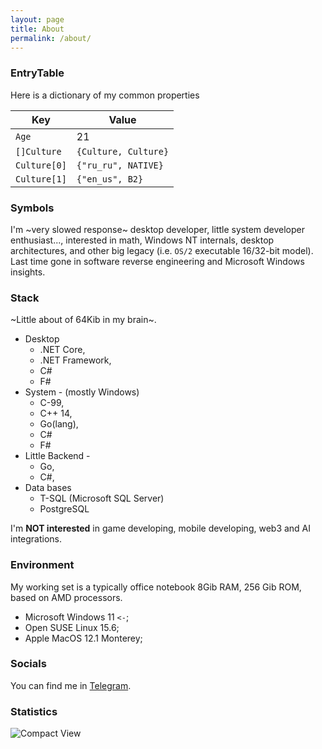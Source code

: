 ```yaml
---
layout: page
title: About
permalink: /about/
---
```


### EntryTable
Here is a dictionary of my common properties

| Key          | Value                |
|--------------|----------------------|
| `Age`        | 21                   |
| `[]Culture`  | `{Culture, Culture}` |
| `Culture[0]` | `{"ru_ru", NATIVE}`  |
| `Culture[1]` | `{"en_us", B2}`      | 

### Symbols

I'm ~very slowed response~ desktop developer, little system developer enthusiast...,
interested in math, Windows NT internals, desktop architectures,
and other big legacy (i.e. `OS/2` executable 16/32-bit model). Last time gone in software reverse engineering and Microsoft Windows insights.

### Stack
~Little about of 64Kib in my brain~.

 - Desktop
    - .NET Core, 
    - .NET Framework, 
    - C#
    - F#
 - System - (mostly Windows) 
    - C-99, 
    - C++ 14, 
    - Go(lang), 
    - C#
    - F#
 - Little Backend - 
    - Go,
    - C#,
 - Data bases
    - T-SQL (Microsoft SQL Server)
    - PostgreSQL

I'm **NOT interested** in game developing, mobile developing, web3 and AI integrations.

### Environment

My working set is a typically office notebook 8Gib RAM, 256 Gib ROM,
based on AMD processors.

 - Microsoft Windows 11 `<-`;
 - Open SUSE Linux 15.6;
 - Apple MacOS 12.1 Monterey;

### Socials
You can find me in [Telegram](https://tg.cc/rule_t). 

### Statistics

<p>
  <img src="https://github-readme-stats.vercel.app/api/top-langs/?username=AlexeyTolstopyatov&langs_count=15&theme=transparent&layout=compact&hide_border=true&locale=en&hide=html&custom_title=CompactView" alt="Compact View"/>
</p>
